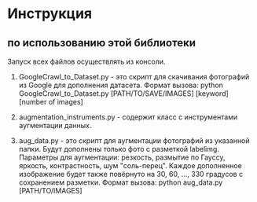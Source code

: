 # Инструкция
## по использованию этой библиотеки

Запуск всех файлов осуществлять из консоли.

1. GoogleCrawl_to_Dataset.py - это скрипт для скачивания фотографий из Google для дополнения датасета.
Формат вызова: python GoogleCrawl_to_Dataset.py [PATH/TO/SAVE/IMAGES] [keyword] [number of images]

2. augmentation_instruments.py - содержит класс с инструментами аугментации данных.

3. aug_data.py - это скрипт для аугментации фотографий из указанной папки. 
Будут дополнены только фото с разметкой labelimg.
Параметры для аугментации: резкость, размытие по Гауссу, яркость, контрастность, шум "соль-перец".
Каждое дополненное изображение будет также повёрнуто на 30, 60, ..., 330 градусов с сохранением разметки.
Формат вызова: python aug_data.py [PATH/TO/IMAGES]